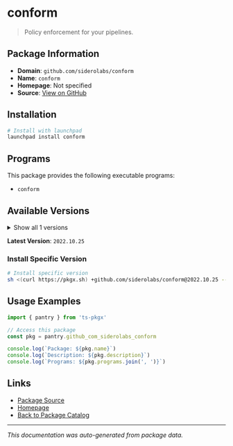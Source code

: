 # conform

> Policy enforcement for your pipelines.

## Package Information

- **Domain**: `github.com/siderolabs/conform`
- **Name**: `conform`
- **Homepage**: Not specified
- **Source**: [View on GitHub](https://github.com/pkgxdev/pantry/tree/main/projects/github.com/siderolabs/conform/package.yml)

## Installation

```bash
# Install with launchpad
launchpad install conform
```

## Programs

This package provides the following executable programs:

- `conform`

## Available Versions

<details>
<summary>Show all 1 versions</summary>

- `2022.10.25`

</details>

**Latest Version**: `2022.10.25`

### Install Specific Version

```bash
# Install specific version
sh <(curl https://pkgx.sh) +github.com/siderolabs/conform@2022.10.25 -- $SHELL -i
```

## Usage Examples

```typescript
import { pantry } from 'ts-pkgx'

// Access this package
const pkg = pantry.github_com_siderolabs_conform

console.log(`Package: ${pkg.name}`)
console.log(`Description: ${pkg.description}`)
console.log(`Programs: ${pkg.programs.join(', ')}`)
```

## Links

- [Package Source](https://github.com/pkgxdev/pantry/tree/main/projects/github.com/siderolabs/conform/package.yml)
- [Homepage](#)
- [Back to Package Catalog](../package-catalog.md)

---

*This documentation was auto-generated from package data.*
